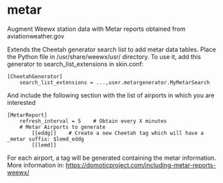 # metar
Augment Weewx station data with Metar reports obtained from aviationweather.gov

Extends the Cheetah generator search list to add metar data tables. Place the Python file in /usr/share/weewx/usr/ directory.
To use it, add this generator to search_list_extensions in skin.conf:

	[CheetahGenerator]
		search_list_extensions = ...,user.metargenerator.MyMetarSearch
		
And include the following section with the list of airports in which you are interested

	[MetarReport]  
		refresh_interval = 5	# Obtain every X minutes	
		# Metar Airports to generate			
			[[eddg]]	# Create a new Cheetah tag which will have a _metar suffix: $lemd_eddg
			[[lemd]]			

For each airport, a tag will be generated containing the metar information.
More information in: https://domoticproject.com/including-metar-reports-weewx/
